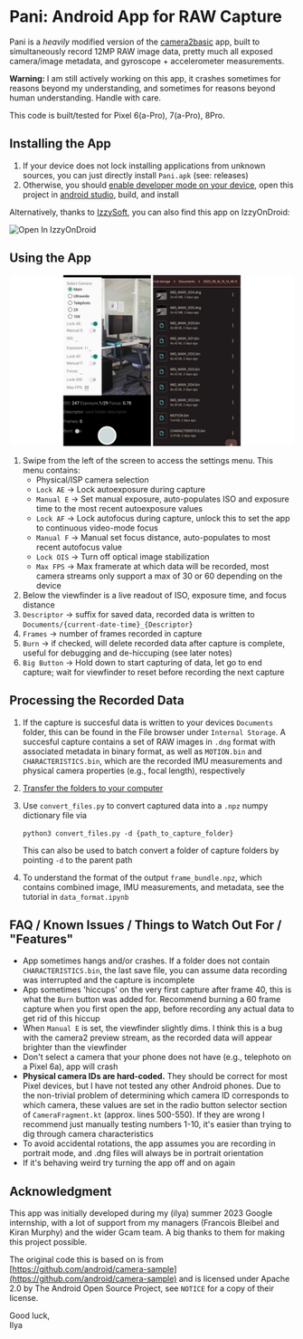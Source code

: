 # Pani: Android App for RAW Capture


Pani is a *heavily* modified version of the [camera2basic](https://github.com/android/camera-samples/tree/main/Camera2Basic) app, built to simultaneously record 12MP RAW image data, pretty much all exposed camera/image metadata, and gyroscope + accelerometer measurements. 

**Warning:** I am still actively working on this app, it crashes sometimes for reasons beyond my understanding, and sometimes for reasons beyond human understanding. Handle with care.

This code is built/tested for Pixel 6(a-Pro), 7(a-Pro), 8Pro.

## Installing the App
1. If your device does not lock installing applications from unknown sources, you can just directly install `Pani.apk` (see: releases)
2. Otherwise, you should [enable developer mode on your device](https://developer.android.com/studio/debug/dev-options), open this project in [android studio](https://developer.android.com/studio), build, and install
  
Alternatively, thanks to [IzzySoft](https://github.com/IzzySoft), you can also find this app on IzzyOnDroid:  
  
<a href="https://apt.izzysoft.de/fdroid/index/apk/com.android.example.camera2.basic/" style="text-decoration: none;">
  <img src="https://gitlab.com/IzzyOnDroid/repo/-/raw/master/assets/IzzyOnDroid.png" alt="Open In IzzyOnDroid" style="height:60px;"/>
</a>




## Using the App
![app](!figs/app.png)                                                                       

1. Swipe from the left of the screen to access the settings menu. This menu contains:
    * Physical/ISP camera selection
    * `Lock AE` → Lock autoexposure during capture
    * `Manual E` → Set manual exposure, auto-populates ISO and exposure time to the most recent autoexposure values
    * `Lock AF` → Lock autofocus during capture, unlock this to set the app to continuous video-mode focus
    * `Manual F` → Manual set focus distance, auto-populates to most recent autofocus value
    * `Lock OIS` → Turn off optical image stabilization
    * `Max FPS` → Max framerate at which data will be recorded, most camera streams only support a max of 30 or 60 depending on the device
2. Below the viewfinder is a live readout of ISO, exposure time, and focus distance
3. `Descriptor` → suffix for saved data, recorded data is written to `Documents/{current-date-time}_{Descriptor}`
4. `Frames` → number of frames recorded in capture
5. `Burn` → if checked, will delete recorded data after capture is complete, useful for debugging and de-hiccuping (see later notes)
6. `Big Button` → Hold down to start capturing of data, let go to end capture; wait for viewfinder to reset before recording the next capture

## Processing the Recorded Data
1. If the capture is succesful data is written to your devices `Documents` folder, this can be found in the File browser under `Internal Storage`. A succesful capture contains a set of RAW images in `.dng` format with associated metadata in binary format, as well as `MOTION.bin` and `CHARACTERISTICS.bin`, which are the recorded IMU measurements and physical camera properties (e.g., focal length), respectively
2. [Transfer the folders to your computer](https://support.google.com/android/answer/9064445)
3. Use `convert_files.py` to convert captured data into a `.npz` numpy dictionary file via  

    ```python3 convert_files.py -d {path_to_capture_folder}```  

    This can also be used to batch convert a folder of capture folders by pointing `-d` to the parent path

4. To understand the format of the output `frame_bundle.npz`, which contains combined image, IMU measurements, and metadata, see the tutorial in `data_format.ipynb`


## FAQ / Known Issues / Things to Watch Out For / "Features"

* App sometimes hangs and/or crashes. If a folder does not contain `CHARACTERISTICS.bin`, the last save file, you can assume data recording was interrupted and the capture is incomplete
* App sometimes 'hiccups' on the very first capture after frame 40, this is what the `Burn` button was added for. Recommend burning a 60 frame capture when you first open the app, before recording any actual data to get rid of this hiccup
* When `Manual E` is set, the viewfinder slightly dims. I think this is a bug with the camera2 preview stream, as the recorded data will appear brighter than the viewfinder
* Don't select a camera that your phone does not have (e.g., telephoto on a Pixel 6a), app will crash
* **Physical camera IDs are hard-coded.** They should be correct for most Pixel devices, but I have not tested any other Android phones. Due to the non-trivial problem of determining which camera ID corresponds to which camera, these values are set in the radio button selector section of `CameraFragment.kt` (approx. lines 500-550). If they are wrong I recommend just manually testing numbers 1-10, it's easier than trying to dig through camera characteristics
* To avoid accidental rotations, the app assumes you are recording in portrait mode, and .dng files will always be in portrait orientation
* If it's behaving weird try turning the app off and on again

## Acknowledgment
This app was initially developed during my (ilya) summer 2023 Google internship, with a lot of support from my managers (Francois Bleibel and Kiran Murphy) and the wider Gcam team. A big thanks to them for making this project possible.

The original code this is based on is from [https://github.com/android/camera-sample](https://github.com/android/camera-sample) and is licensed under Apache 2.0 by The Android Open Source Project, see `NOTICE` for a copy of their license.

Good luck,  
Ilya

